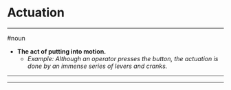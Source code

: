 # Actuation
---
#noun
- **The act of putting into motion.**
	- _Example: Although an operator presses the button, the actuation is done by an immense series of levers and cranks._
---
---
